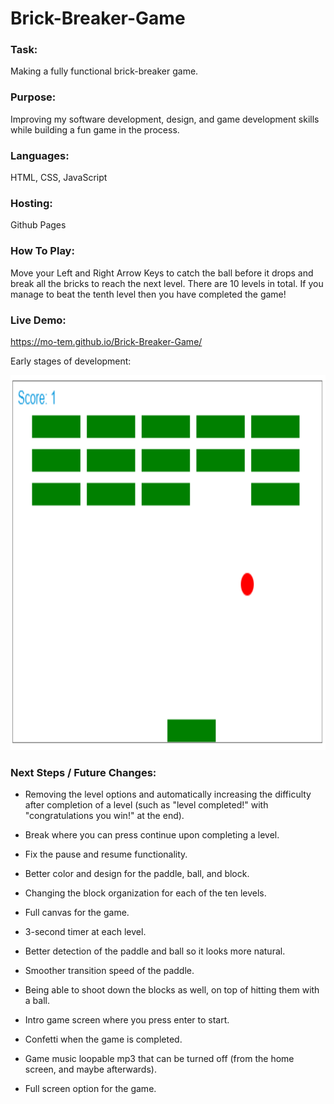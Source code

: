 # Brick-Breaker-Game

### Task:

Making a fully functional brick-breaker game.

### Purpose:

Improving my software development, design, and game development skills while building a fun game in the process.

### Languages:

HTML, CSS, JavaScript

### Hosting:

Github Pages

### How To Play:

Move your Left and Right Arrow Keys to catch the ball before it drops and break all the bricks to reach the next level. There are 10 levels in total. If you manage to beat the tenth level then you have completed the game!

### Live Demo:

https://mo-tem.github.io/Brick-Breaker-Game/ 

Early stages of development:

<p align="left">
  <img src="images/brick-breaker-game.png" width="800" height="600" title="Brick Breaker Game">
</p>

### Next Steps / Future Changes:

- Removing the level options and automatically increasing the difficulty after completion of a level (such as "level completed!" with "congratulations you win!" at the end).

- Break where you can press continue upon completing a level.

- Fix the pause and resume functionality.

- Better color and design for the paddle, ball, and block.

- Changing the block organization for each of the ten levels.

- Full canvas for the game.

- 3-second timer at each level.

- Better detection of the paddle and ball so it looks more natural.

- Smoother transition speed of the paddle.

- Being able to shoot down the blocks as well, on top of hitting them with a ball.

- Intro game screen where you press enter to start.

- Confetti when the game is completed.

- Game music loopable mp3 that can be turned off (from the home screen, and maybe afterwards).

- Full screen option for the game.
